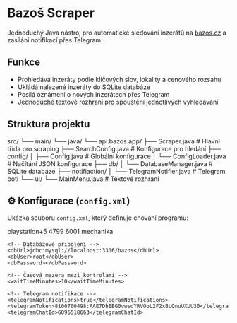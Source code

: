 # Bazoš Scraper

Jednoduchý Java nástroj pro automatické sledování inzerátů na [bazos.cz](https://www.bazos.cz/) a zasílání notifikací přes Telegram.

## Funkce

- Prohledává inzeráty podle klíčových slov, lokality a cenového rozsahu
- Ukládá nalezené inzeráty do SQLite databáze
- Posílá oznámení o nových inzerátech přes Telegram
- Jednoduché textové rozhraní pro spouštění jednotlivých vyhledávání

## Struktura projektu
src/
└── main/
└── java/
└── api.bazos.app/
├── Scraper.java # Hlavní třída pro scraping
├── SearchConfig.java # Konfigurace pro hledání
├── config/
│ ├── Config.java # Globální konfigurace
│ └── ConfigLoader.java # Načítání JSON konfigurace
├── db/
│ └── DatabaseManager.java # SQLite databáze
├── notifiaction/
│ └── TelegramNotifier.java # Telegram boti 
└── ui/
└── MainMenu.java # Textové rozhraní

## ⚙️ Konfigurace (`config.xml`)

Ukázka souboru `config.xml`, který definuje chování programu:

<?xml version="1.0" encoding="UTF-8"?>
<config>
    <!-- Hledané fráze, mezery nahradit "+" -->
    <searches>
        <search>
            <phrase>playstation+5</phrase>
            <minPrice>4799</minPrice>
            <maxPrice>6001</maxPrice>
            <blockedWords>mechanika</blockedWords>
        </search>
    </searches>

    <!-- Databázové připojení -->
    <dbUrl>jdbc:mysql://localhost:3306/bazos</dbUrl>
    <dbUser>root</dbUser>
    <dbPassword></dbPassword>

    <!-- Časová mezera mezi kontrolami -->
    <waitTimeMinutes>10</waitTimeMinutes>

    <!-- Telegram notifikace -->
    <telegramNotifications>true</telegramNotifications>
    <telegramToken>8100700498:AAE7DhEBG0vwsdYRVOoL2F2xBLQnuUXUU30</telegramToken>
    <telegramChatId>6096518663</telegramChatId>
</config>



